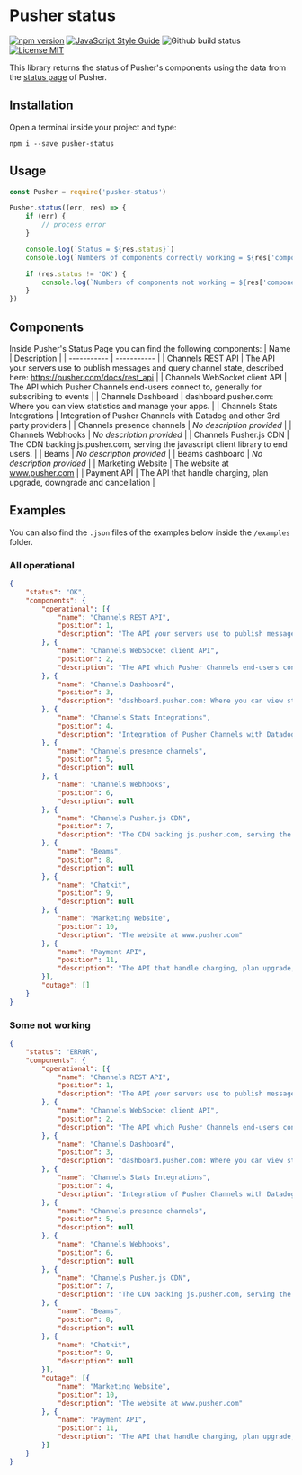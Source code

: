 # Pusher status
[![npm version](https://img.shields.io/npm/v/pusher-status?style=flat-square)](https://www.npmjs.com/package/pusher-status)
[![JavaScript Style Guide](https://img.shields.io/badge/code_style-standard-brightgreen.svg?style=flat-square)](https://standardjs.com)
![Github build status](https://img.shields.io/github/workflow/status/raffaelecalza/pusher-status/CI?style=flat-square)
[![License MIT](https://img.shields.io/github/license/raffaelecalza/pusher-status?style=flat-square)](https://github.com/raffaelecalza/pusher-status/blob/master/LICENSE)

This library returns the status of Pusher's components using the data from the [status page](https://status.pusher.com/) of Pusher.

## Installation
Open a terminal inside your project and type:
```shell
npm i --save pusher-status
```

## Usage
```js
const Pusher = require('pusher-status')

Pusher.status((err, res) => {
    if (err) {
        // process error
    }

    console.log(`Status = ${res.status}`)
    console.log(`Numbers of components correctly working = ${res['components']['operational'].length}`)

    if (res.status != 'OK') {
        console.log(`Numbers of components not working = ${res['components']['outage'].lenght}`)
    }
})
```

## Components
Inside Pusher's Status Page you can find the following components:
| Name        | Description |
| ----------- | ----------- |
| Channels REST API	| The API your servers use to publish messages and query channel state, described here: https://pusher.com/docs/rest_api	 |
| Channels WebSocket client API	| The API which Pusher Channels end-users connect to, generally for subscribing to events	 |
| Channels Dashboard	| dashboard.pusher.com: Where you can view statistics and manage your apps.	 |
| Channels Stats Integrations	| Integration of Pusher Channels with Datadog and other 3rd party providers	 |
| Channels presence channels	| *No description provided*	 |
| Channels Webhooks	| *No description provided*	 |
| Channels Pusher.js CDN	| The CDN backing js.pusher.com, serving the javascript client library to end users.	 |
| Beams	| *No description provided*	 |
| Beams dashboard	| *No description provided*	 |
| Marketing Website	| The website at www.pusher.com	 |
| Payment API	| The API that handle charging, plan upgrade, downgrade and cancellation	 |

## Examples
You can also find the `.json` files of the examples below inside the `/examples` folder.

### All operational
```json
{
	"status": "OK",
	"components": {
		"operational": [{
			"name": "Channels REST API",
			"position": 1,
			"description": "The API your servers use to publish messages and query channel state, described here: https://pusher.com/docs/rest_api"
		}, {
			"name": "Channels WebSocket client API",
			"position": 2,
			"description": "The API which Pusher Channels end-users connect to, generally for subscribing to events"
		}, {
			"name": "Channels Dashboard",
			"position": 3,
			"description": "dashboard.pusher.com: Where you can view statistics and manage your apps."
		}, {
			"name": "Channels Stats Integrations",
			"position": 4,
			"description": "Integration of Pusher Channels with Datadog and other 3rd party providers"
		}, {
			"name": "Channels presence channels",
			"position": 5,
			"description": null
		}, {
			"name": "Channels Webhooks",
			"position": 6,
			"description": null
		}, {
			"name": "Channels Pusher.js CDN",
			"position": 7,
			"description": "The CDN backing js.pusher.com, serving the javascript client library to end users."
		}, {
			"name": "Beams",
			"position": 8,
			"description": null
		}, {
			"name": "Chatkit",
			"position": 9,
			"description": null
		}, {
			"name": "Marketing Website",
			"position": 10,
			"description": "The website at www.pusher.com"
		}, {
			"name": "Payment API",
			"position": 11,
			"description": "The API that handle charging, plan upgrade, downgrade and cancellation"
		}],
		"outage": []
	}
}
```

### Some not working
```json
{
	"status": "ERROR",
	"components": {
		"operational": [{
			"name": "Channels REST API",
			"position": 1,
			"description": "The API your servers use to publish messages and query channel state, described here: https://pusher.com/docs/rest_api"
		}, {
			"name": "Channels WebSocket client API",
			"position": 2,
			"description": "The API which Pusher Channels end-users connect to, generally for subscribing to events"
		}, {
			"name": "Channels Dashboard",
			"position": 3,
			"description": "dashboard.pusher.com: Where you can view statistics and manage your apps."
		}, {
			"name": "Channels Stats Integrations",
			"position": 4,
			"description": "Integration of Pusher Channels with Datadog and other 3rd party providers"
		}, {
			"name": "Channels presence channels",
			"position": 5,
			"description": null
		}, {
			"name": "Channels Webhooks",
			"position": 6,
			"description": null
		}, {
			"name": "Channels Pusher.js CDN",
			"position": 7,
			"description": "The CDN backing js.pusher.com, serving the javascript client library to end users."
		}, {
			"name": "Beams",
			"position": 8,
			"description": null
		}, {
			"name": "Chatkit",
			"position": 9,
			"description": null
		}],
		"outage": [{
			"name": "Marketing Website",
			"position": 10,
			"description": "The website at www.pusher.com"
		}, {
			"name": "Payment API",
			"position": 11,
			"description": "The API that handle charging, plan upgrade, downgrade and cancellation"
		}]
	}
}
```
